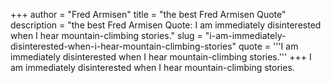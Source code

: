 +++
author = "Fred Armisen"
title = "the best Fred Armisen Quote"
description = "the best Fred Armisen Quote: I am immediately disinterested when I hear mountain-climbing stories."
slug = "i-am-immediately-disinterested-when-i-hear-mountain-climbing-stories"
quote = '''I am immediately disinterested when I hear mountain-climbing stories.'''
+++
I am immediately disinterested when I hear mountain-climbing stories.
